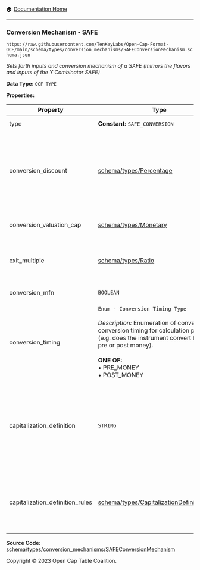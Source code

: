 :house: [Documentation Home](../../../../README.md)

---

### Conversion Mechanism - SAFE

`https://raw.githubusercontent.com/TenKeyLabs/Open-Cap-Format-OCF/main/schema/types/conversion_mechanisms/SAFEConversionMechanism.schema.json`

_Sets forth inputs and conversion mechanism of a SAFE (mirrors the flavors and inputs of the Y Combinator SAFE)_

**Data Type:** `OCF TYPE`

**Properties:**

| Property                        | Type                                                                                                                                                                                                                                                           | Description                                                                                                                    | Required   |
| ------------------------------- | -------------------------------------------------------------------------------------------------------------------------------------------------------------------------------------------------------------------------------------------------------------- | ------------------------------------------------------------------------------------------------------------------------------ | ---------- |
| type                            | **Constant:** `SAFE_CONVERSION`                                                                                                                                                                                                                                | Scalar Constant                                                                                                                | `REQUIRED` |
| conversion_discount             | [schema/types/Percentage](../Percentage.md)                                                                                                                                                                                                                    | What is the percentage discount available upon conversion, if applicable? (decimal representation - e.g. 0.125 for 12.5%)      | -          |
| conversion_valuation_cap        | [schema/types/Monetary](../Monetary.md)                                                                                                                                                                                                                        | What is the valuation cap (if applicable)?                                                                                     | -          |
| exit_multiple                   | [schema/types/Ratio](../Ratio.md)                                                                                                                                                                                                                              | For cash proceeds calculation during a liquidity event.                                                                        | -          |
| conversion_mfn                  | `BOOLEAN`                                                                                                                                                                                                                                                      | Is this an MFN flavored SAFE?                                                                                                  | `REQUIRED` |
| conversion_timing               | `Enum - Conversion Timing Type`</br></br>_Description:_ Enumeration of convertible conversion timing for calculation purposes (e.g. does the instrument convert based on pre or post money).</br></br>**ONE OF:** </br>&bull; PRE_MONEY </br>&bull; POST_MONEY | Should the conversion amount be based on pre or post money capitalization                                                      | -          |
| capitalization_definition       | `STRING`                                                                                                                                                                                                                                                       | How is company capitalization defined for purposes of conversion? If possible, include the legal language from the instrument. | -          |
| capitalization_definition_rules | [schema/types/CapitalizationDefinitionRules](../CapitalizationDefinitionRules.md)                                                                                                                                                                              | The rules for which types of securities would be included in the capitalization definition.                                    | -          |

**Source Code:** [schema/types/conversion_mechanisms/SAFEConversionMechanism](../../../../../schema/types/conversion_mechanisms/SAFEConversionMechanism.schema.json)

Copyright © 2023 Open Cap Table Coalition.
